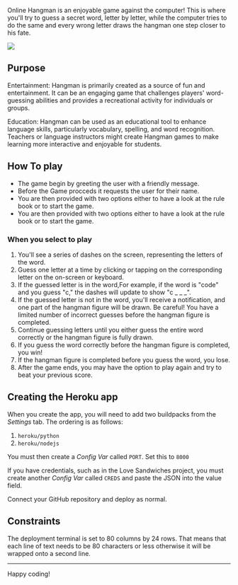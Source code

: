 Online Hangman is an enjoyable game against the computer! This is where you'll try to guess a secret word, letter by letter, while the computer tries to do the same and every wrong letter draws the  hangman one step closer to his fate. 
 
  <img src="https://srz97.github.io/hangamn-game/images/image-one.png">
 
 ## Purpose 
 
Entertainment: Hangman is primarily created as a source of fun and entertainment. It can be an engaging game that challenges players' word-guessing abilities and provides a recreational activity for individuals or groups.

Education: Hangman can be used as an educational tool to enhance language skills, particularly vocabulary, spelling, and word recognition. Teachers or language instructors might create Hangman games to make learning more interactive and enjoyable for students.
 
## How To play

* The game begin by greeting the user with a friendly message.
* Before the Game procceds it requests the user for their name.
* You are then provided with two options either to have a look at the rule book or  to start the game.
* You are then provided with two options either to have a look at the rule book or  to start the game.
### When you select to play 
1. You'll see a series of dashes on the screen, representing the letters of the word.
2. Guess one letter at a time by clicking or tapping on the corresponding letter on the on-screen or keyboard.
3. If the guessed letter is in the word,For example, if the word is "code" and you guess "c," the dashes will update to show "c _ _ _".
4. If the guessed letter is not in the word, you'll receive a notification, and one part of the hangman figure will be drawn. Be careful! You have a limited number of incorrect guesses before the hangman figure is completed.
6. Continue guessing letters until you either guess the entire word correctly or the hangman figure is fully drawn.
7. If you guess the word correctly before the hangman figure is completed, you win!
8. If the hangman figure is completed before you guess the word, you lose.
9. After the game ends, you may have the option to play again and try to beat your previous score.



## Creating the Heroku app

When you create the app, you will need to add two buildpacks from the _Settings_ tab. The ordering is as follows:

1. `heroku/python`
2. `heroku/nodejs`

You must then create a _Config Var_ called `PORT`. Set this to `8000`

If you have credentials, such as in the Love Sandwiches project, you must create another _Config Var_ called `CREDS` and paste the JSON into the value field.

Connect your GitHub repository and deploy as normal.

## Constraints

The deployment terminal is set to 80 columns by 24 rows. That means that each line of text needs to be 80 characters or less otherwise it will be wrapped onto a second line.

-----
Happy coding!
